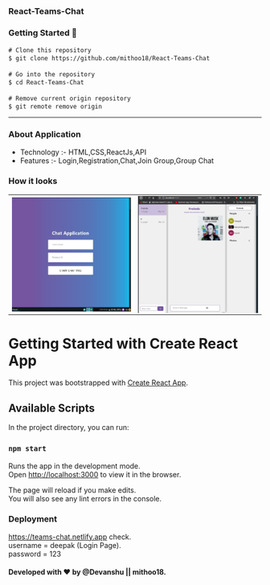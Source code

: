 ### React-Teams-Chat

### Getting Started 🚀

```
# Clone this repository
$ git clone https://github.com/mithoo18/React-Teams-Chat

# Go into the repository
$ cd React-Teams-Chat

# Remove current origin repository
$ git remote remove origin
```

---
### About Application 

- Technology :- HTML,CSS,ReactJs,API
- Features :- Login,Registration,Chat,Join Group,Group Chat

### How it looks 

<table>
<tr>
<td><img align="left" src="Login.png" alt="Login" /></td>
<td><img align="right" src="chat 1.png"  alt="Chatting" /></td> 
 
</tr>
</table>

# Getting Started with Create React App

This project was bootstrapped with [Create React App](https://github.com/facebook/create-react-app).

## Available Scripts

In the project directory, you can run:

### `npm start`

Runs the app in the development mode.\
Open [http://localhost:3000](http://localhost:3000) to view it in the browser.

The page will reload if you make edits.\
You will also see any lint errors in the console.

### Deployment

https://teams-chat.netlify.app check.\
username = deepak (Login Page).\
password = 123

#### Developed with ❤ by @Devanshu || mithoo18.
